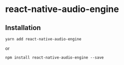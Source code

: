 # react-native-audio-engine

## Installation

```
yarn add react-native-audio-engine
```

or

```
npm install react-native-audio-engine --save
```
